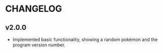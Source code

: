 # CHANGELOG

## v2.0.0

* Implemented basic functionality, showing a random pokémon and the program version number.